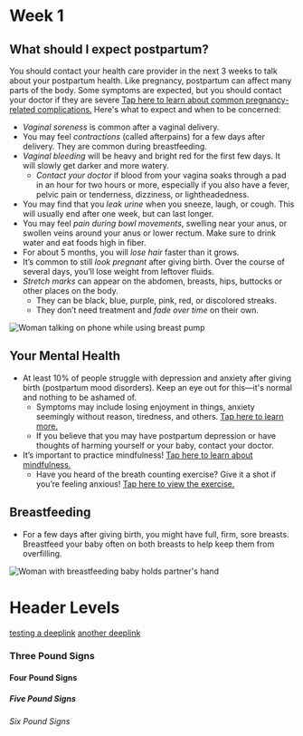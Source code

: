 # Week 1
## What should I expect postpartum?
You should contact your health care provider in the next 3 weeks to talk about your postpartum health. Like pregnancy, postpartum can affect many parts of the body. Some symptoms are expected, but you should contact your doctor if they are severe [Tap here to learn about common pregnancy-related complications.](https://www.hopkinsmedicine.org/health/conditions-and-diseases/staying-healthy-during-pregnancy/complications-of-pregnancy) Here's what to expect and when to be concerned:
- *Vaginal soreness* is common after a vaginal delivery.
- You may feel *contractions* (called afterpains) for a few days after delivery. They are common during breastfeeding.
- *Vaginal bleeding* will be heavy and bright red for the first few days. It will slowly get darker and more watery.
    - *Contact your doctor* if blood from your vagina soaks through a pad in an hour for two hours or more, especially if you also have a fever, pelvic pain or tenderness, dizziness, or lightheadedness.
- You may find that you *leak urine* when you sneeze, laugh, or cough. This will usually end after one week, but can last longer.
- You may feel *pain during bowl movements*, swelling near your anus, or swollen veins around your anus or lower rectum. Make sure to drink water and eat foods high in fiber.
- For about 5 months, you will *lose hair* faster than it grows.
- It’s common to still *look pregnant* after giving birth. Over the course of several days, you’ll lose weight from leftover fluids.
- *Stretch marks* can appear on the abdomen, breasts, hips, buttocks or other places on the body.
    - They can be black, blue, purple, pink, red, or discolored streaks.
    - They don’t need treatment and *fade over time* on their own.

![Woman talking on phone while using breast pump](/images/bjorn_and_breast_pump/pump_phone_call.jpg)

## Your Mental Health
- At least 10% of people struggle with depression and anxiety after giving birth (postpartum mood disorders). Keep an eye out for this—it's normal and nothing to be ashamed of.
    - Symptoms may include losing enjoyment in things, anxiety seemingly without reason, tiredness, and others. [Tap here to learn more.](?tab=modules&module=mental-health/Postpartum-mood-screening.md)
    - If you believe that you may have postpartum depression or have thoughts of harming yourself or your baby, contact your doctor.
- It’s important to practice mindfulness! [Tap here to learn about mindfulness.](?tab=modules&module=mindfulness/Mindfulness.md)
    - Have you heard of the breath counting exercise? Give it a shot if you’re feeling anxious! [Tap here to view the exercise.](?tab=modules&module=mindfulness/Breath-Counting-Breathing-Exercise.md)

## Breastfeeding
- For a few days after giving birth, you might have full, firm, sore breasts. Breastfeed your baby often on both breasts to help keep them from overfilling.

![Woman with breastfeeding baby holds partner's hand](/images/couple_and_baby/cafe_holding_hands_baby_angle_closeup2.jpg)


# Header Levels
[testing a deeplink](?tab=modules&module=exercise/short-example.md)
[another deeplink](?tab=faq)
### Three Pound Signs
#### Four Pound Signs
##### Five Pound Signs
###### Six Pound Signs
